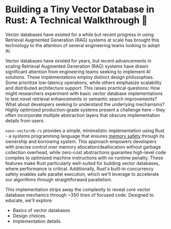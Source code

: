 # Building a Tiny Vector Database in Rust: A Technical Walkthrough 🦀

Vector databases have existed for a while but recent progress in using Retrieval Augmented Generation (RAG)
systems at scale has brought this technology to the attention of several engineering teams looking to 
adopt AI.

Vector databases have existed for years, but recent advancements in scaling Retrieval Augmented Generation (RAG) 
systems have drawn significant attention from engineering teams seeking to implement AI solutions.
These implementations employ distinct design philosophies. Some prioritize low-latency operations, 
while others emphasize scalability and distributed architecture support.
This raises practical questions: How might researchers experiment with basic vector database 
implementations to test novel retrieval enhancements or semantic search improvements? What about
 developers seeking to understand the underlying mechanisms? Highly optimized production-grade systems 
 present a challenge here – they often incorporate multiple abstraction layers that obscure implementation 
 details from users.

``nano-vectordb-rs`` provides a simple, minimalistic implementation using Rust - a systems programming 
language that ensures [memory safety](https://github.blog/developer-skills/programming-languages-and-frameworks/why-rust-is-the-most-admired-language-among-developers/) through its ownership and borrowing system. 
This approach empowers developers with precise control over memory allocation/deallocation without garbage 
collection overhead, while zero-cost abstractions guarantee high-level code compiles to optimized machine 
instructions with no runtime penalty. These features make Rust particularly well-suited for building vector 
databases, where performance is critical. Additionally, Rust's built-in concurrency safety enables safe 
parallel execution, which we'll leverage to accelerate our algorithms through straightforward parallelism.

This implementation strips away the complexity to reveal core vector database mechanics 
through ~350 lines of focused code. Designed to educate, we'll explore:

* Basics of vector databases
* Design choices
* Implementation details

